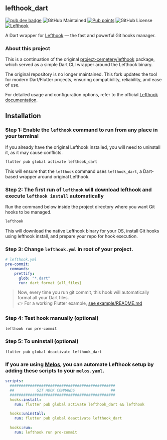 ## lefthook_dart
[![pub.dev badge](https://img.shields.io/pub/v/lefthook_dart?logo=dart&logoColor=white)](https://pub.dev/packages/lefthook_dart)
![GitHub Maintained](https://img.shields.io/maintenance/yes/2025)
[![Pub points](https://badgen.net/pub/points/lefthook_dart)](https://pub.dev/packages/lefthook_dart/score)
![GitHub License](https://img.shields.io/github/license/idNoRD/lefthook_dart)
[![Lefthook](https://img.shields.io/badge/Lefthook-1.12.2-blue)](https://github.com/evilmartians/lefthook/releases)

A Dart wrapper for [Lefthook](https://github.com/evilmartians/lefthook) — the fast and powerful Git hooks manager.

### About this project

This is a continuation of the original [project-cemetery/lefthook](https://github.com/project-cemetery/lefthook) package, which served as a simple Dart CLI wrapper around the Lefthook binary.

The original repository is no longer maintained. This fork updates the tool for modern Dart/Flutter projects, ensuring compatibility, reliability, and ease of use.

For detailed usage and configuration options, refer to the official [Lefthook documentation](https://github.com/evilmartians/lefthook).

## Installation

### Step 1: Enable the `lefthook` command to run from any place in your terminal
If you already have the original Lefthook installed, you will need to uninstall it, as it may cause conflicts.
```sh
flutter pub global activate lefthook_dart
```
This will ensure that the `lefthook` command uses `lefthook_dart`, a Dart-based wrapper around original Lefthook.
### Step 2: The first run of `lefthook` will download lefthook and execute `lefthook install` automatically
Run the command below inside the project directory where you want Git hooks to be managed.
```sh
lefthook
```
This will download the native Lefthook binary for your OS, install Git hooks using lefthook install, and prepare your repo for hook execution.

### Step 3: Change `lefthook.yml` in root of your project.
```yml
# lefthook.yml
pre-commit:
  commands:
    prettify:
      glob: "*.dart"
      run: dart format {all_files}
```
> Now, every time you run git commit, this hook will automatically format all your Dart files.  
👉 For a working Flutter example, [see example/README.md](example/README.md)

### Step 4: Test hook manually (optional)
```sh
lefthook run pre-commit
```

### Step 5: To uninstall (optional)
```shell
flutter pub global deactivate lefthook_dart
```

### If you are using [Melos](https://github.com/invertase/melos), you can automate Lefthook setup by adding these scripts to your `melos.yaml`.
```yaml
scripts:
  ###############################################
  ##          GIT HOOK COMMANDS                ##
  ###############################################
  hooks:install:
    run: flutter pub global activate lefthook_dart && lefthook
  
  hooks:uninstall:
    run: flutter pub global deactivate lefthook_dart
  
  hooks:run:
    run: lefthook run pre-commit
```

